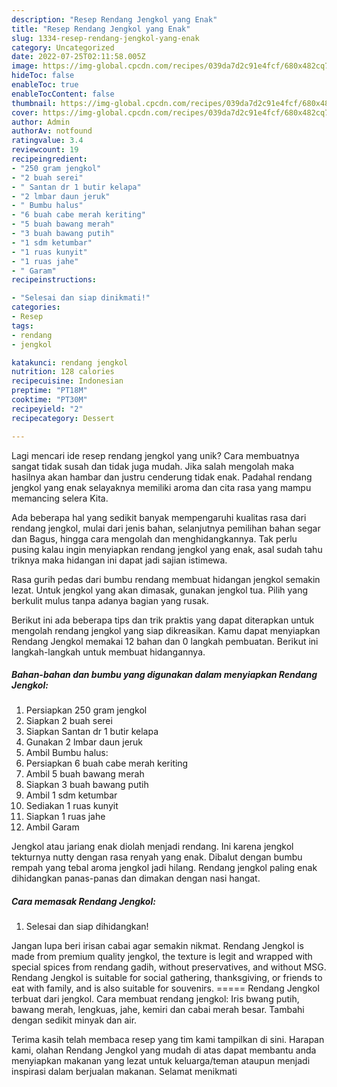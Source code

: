 ```yaml
---
description: "Resep Rendang Jengkol yang Enak"
title: "Resep Rendang Jengkol yang Enak"
slug: 1334-resep-rendang-jengkol-yang-enak
category: Uncategorized
date: 2022-07-25T02:11:58.005Z
image: https://img-global.cpcdn.com/recipes/039da7d2c91e4fcf/680x482cq70/rendang-jengkol-foto-resep-utama.jpg
hideToc: false
enableToc: true
enableTocContent: false
thumbnail: https://img-global.cpcdn.com/recipes/039da7d2c91e4fcf/680x482cq70/rendang-jengkol-foto-resep-utama.jpg
cover: https://img-global.cpcdn.com/recipes/039da7d2c91e4fcf/680x482cq70/rendang-jengkol-foto-resep-utama.jpg
author: Admin
authorAv: notfound
ratingvalue: 3.4
reviewcount: 19
recipeingredient:
- "250 gram jengkol"
- "2 buah serei"
- " Santan dr 1 butir kelapa"
- "2 lmbar daun jeruk"
- " Bumbu halus"
- "6 buah cabe merah keriting"
- "5 buah bawang merah"
- "3 buah bawang putih"
- "1 sdm ketumbar"
- "1 ruas kunyit"
- "1 ruas jahe"
- " Garam"
recipeinstructions:

- "Selesai dan siap dinikmati!"
categories:
- Resep
tags:
- rendang
- jengkol

katakunci: rendang jengkol 
nutrition: 128 calories
recipecuisine: Indonesian
preptime: "PT18M"
cooktime: "PT30M"
recipeyield: "2"
recipecategory: Dessert

---
```





Lagi mencari ide resep rendang jengkol yang unik? Cara membuatnya sangat tidak susah dan tidak juga mudah. Jika salah mengolah maka hasilnya akan hambar dan justru cenderung tidak enak. Padahal rendang jengkol yang enak selayaknya memiliki aroma dan cita rasa yang mampu memancing selera Kita.





Ada beberapa hal yang sedikit banyak mempengaruhi kualitas rasa dari rendang jengkol, mulai dari jenis bahan, selanjutnya pemilihan bahan segar dan Bagus, hingga cara mengolah dan menghidangkannya. Tak perlu pusing kalau ingin menyiapkan rendang jengkol yang enak,      asal sudah tahu triknya maka hidangan ini dapat jadi sajian istimewa.














Rasa gurih pedas dari bumbu rendang membuat hidangan jengkol semakin lezat. Untuk jengkol yang akan dimasak, gunakan jengkol tua. Pilih yang berkulit mulus tanpa adanya bagian yang rusak.






Berikut ini ada beberapa tips dan trik praktis yang dapat diterapkan untuk mengolah rendang jengkol yang siap dikreasikan. Kamu dapat menyiapkan Rendang Jengkol memakai 12 bahan dan 0 langkah pembuatan. Berikut ini langkah-langkah untuk membuat hidangannya.

<!--inarticleads1-->

##### Bahan-bahan dan bumbu yang digunakan dalam menyiapkan Rendang Jengkol:

1. Persiapkan 250 gram jengkol
1. Siapkan 2 buah serei
1. Siapkan  Santan dr 1 butir kelapa
1. Gunakan 2 lmbar daun jeruk
1. Ambil  Bumbu halus:
1. Persiapkan 6 buah cabe merah keriting
1. Ambil 5 buah bawang merah
1. Siapkan 3 buah bawang putih
1. Ambil 1 sdm ketumbar
1. Sediakan 1 ruas kunyit
1. Siapkan 1 ruas jahe
1. Ambil  Garam


Jengkol atau jariang enak diolah menjadi rendang. Ini karena jengkol tekturnya nutty dengan rasa renyah yang enak. Dibalut dengan bumbu rempah yang tebal aroma jengkol jadi hilang. Rendang jengkol paling enak dihidangkan panas-panas dan dimakan dengan nasi hangat. 

<!--inarticleads2-->

##### Cara memasak Rendang Jengkol:


1. Selesai dan siap dihidangkan!

Jangan lupa beri irisan cabai agar semakin nikmat. Rendang Jengkol is made from premium quality jengkol, the texture is legit and wrapped with special spices from rendang gadih, without preservatives, and without MSG. Rendang Jengkol is suitable for social gathering, thanksgiving, or friends to eat with family, and is also suitable for souvenirs. ===== Rendang Jengkol terbuat dari jengkol. Cara membuat rendang jengkol: Iris bwang putih, bawang merah, lengkuas, jahe, kemiri dan cabai merah besar. Tambahi dengan sedikit minyak dan air. 

Terima kasih telah membaca resep yang tim kami tampilkan di sini. Harapan kami, olahan Rendang Jengkol yang mudah di atas dapat membantu anda menyiapkan makanan yang lezat untuk keluarga/teman ataupun menjadi inspirasi dalam berjualan makanan. Selamat menikmati
